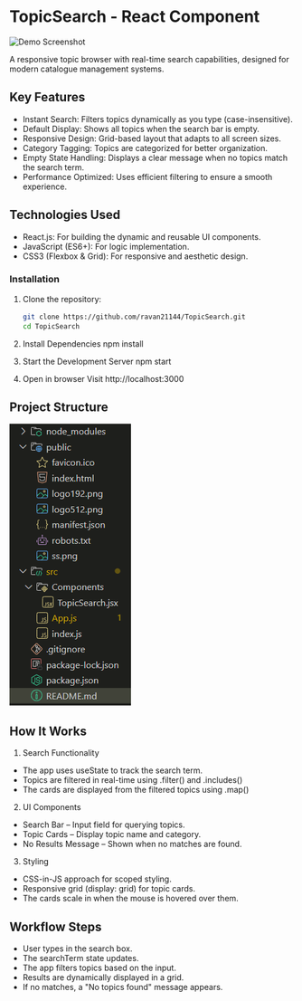 # TopicSearch - React Component

![Demo Screenshot](public/ss.png.png)

A responsive topic browser with real-time search capabilities, designed for modern catalogue management systems.

## Key Features

- Instant Search: Filters topics dynamically as you type (case-insensitive).
- Default Display: Shows all topics when the search bar is empty.
- Responsive Design: Grid-based layout that adapts to all screen sizes.
- Category Tagging: Topics are categorized for better organization.
- Empty State Handling: Displays a clear message when no topics match the search term.
- Performance Optimized: Uses efficient filtering to ensure a smooth experience.

## Technologies Used

- React.js: For building the dynamic and reusable UI components.
- JavaScript (ES6+): For logic implementation.
- CSS3 (Flexbox & Grid): For responsive and aesthetic design.

### Installation

1. Clone the repository:
   ```bash
   git clone https://github.com/ravan21144/TopicSearch.git
   cd TopicSearch
   ```
2. Install Dependencies
   npm install

3. Start the Development Server
   npm start
4. Open in browser
   Visit http://localhost:3000

## Project Structure

![Structure](public/projectStructure.png)

## How It Works

1. Search Functionality

- The app uses useState to track the search term.
- Topics are filtered in real-time using .filter() and .includes()
- The cards are displayed from the filtered topics using .map()

2. UI Components

- Search Bar – Input field for querying topics.
- Topic Cards – Display topic name and category.
- No Results Message – Shown when no matches are found.

3. Styling

- CSS-in-JS approach for scoped styling.
- Responsive grid (display: grid) for topic cards.
- The cards scale in when the mouse is hovered over them.

## Workflow Steps

- User types in the search box.
- The searchTerm state updates.
- The app filters topics based on the input.
- Results are dynamically displayed in a grid.
- If no matches, a "No topics found" message appears.
